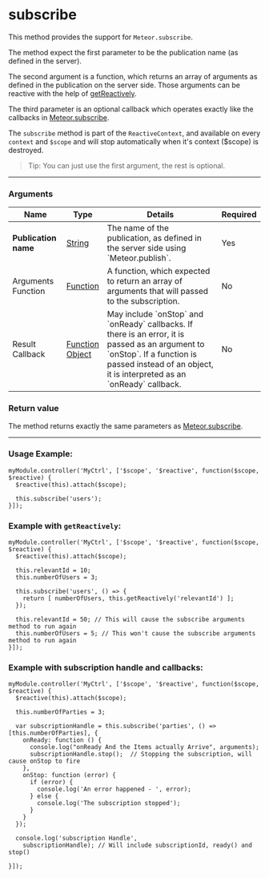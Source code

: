 # subscribe

This method provides the support for `Meteor.subscribe`.

The method expect the first parameter to be the publication name (as defined in the server).

The second argument is a function, which returns an array of arguments as defined in the publication on the server side.
Those arguments can be reactive with the help of [getReactively](/api/1.3.6/get-reactively).

The third parameter is an optional callback which operates exactly like the callbacks in
[Meteor.subscribe](http://docs.meteor.com/#/full/meteor_subscribe).

The `subscribe` method is part of the `ReactiveContext`, and available on every `context` and `$scope` and will stop
automatically when it's context ($scope) is destroyed.

> Tip: You can just use the first argument, the rest is optional.

------

### Arguments

<table class="variables-matrix input-arguments">
  <thead>
  <tr>
    <th>Name</th>
    <th>Type</th>
    <th>Details</th>
    <th>Required</th>
  </tr>
  </thead>
  <tbody>
  <tr>
    <td><strong>Publication name</strong></td>
    <td>
      <a href="" class="label type-hint type-hint-string">String</a>
    </td>
    <td>The name of the publication, as defined in the server side using `Meteor.publish`.</td>
    <td>Yes</td>
  </tr>
  <tr>
    <td>Arguments Function</td>
    <td>
      <a href="" class="label type-hint type-hint-function">Function</a>
    </td>
    <td>A function, which expected to return an array of arguments that will passed to the subscription.</td>
    <td>No</td>
  </tr>
  <tr>
    <td>Result Callback</td>
    <td>
      <a href="" class="label type-hint type-hint-function">Function</a><br /><a href="" class="label type-hint type-hint-object">Object</a>
    </td>
    <td>May include `onStop` and `onReady` callbacks. If there is an error, it is passed as an argument to `onStop`. If a function is passed instead of an object, it is interpreted as an `onReady` callback.</td>
    <td>No</td>
  </tr>
  </tbody>
</table>

### Return value

The method returns exactly the same parameters as [Meteor.subscribe](http://docs.meteor.com/#/full/meteor_subscribe).

-------

### Usage Example:

    myModule.controller('MyCtrl', ['$scope', '$reactive', function($scope, $reactive) {
      $reactive(this).attach($scope);

      this.subscribe('users');
    }]);


### Example with `getReactively`:

    myModule.controller('MyCtrl', ['$scope', '$reactive', function($scope, $reactive) {
      $reactive(this).attach($scope);

      this.relevantId = 10;
      this.numberOfUsers = 3;

      this.subscribe('users', () => {
        return [ numberOfUsers, this.getReactively('relevantId') ];
      });

      this.relevantId = 50; // This will cause the subscribe arguments method to run again
      this.numberOfUsers = 5; // This won't cause the subscribe arguments method to run again
    }]);

### Example with subscription handle and callbacks:

    myModule.controller('MyCtrl', ['$scope', '$reactive', function($scope, $reactive) {
      $reactive(this).attach($scope);

      this.numberOfParties = 3;

      var subscriptionHandle = this.subscribe('parties', () => [this.numberOfParties], {
        onReady: function () {
          console.log("onReady And the Items actually Arrive", arguments);
          subscriptionHandle.stop();  // Stopping the subscription, will cause onStop to fire
        },
        onStop: function (error) {
          if (error) {
            console.log('An error happened - ', error);
          } else {
            console.log('The subscription stopped');
          }
        }
      });

      console.log('subscription Handle',
        subscriptionHandle); // Will include subscriptionId, ready() and stop()

    }]);
